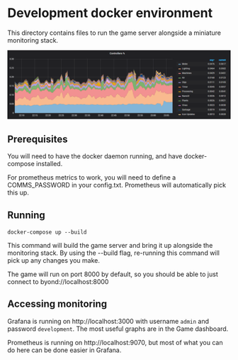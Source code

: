 # Development docker environment

This directory contains files to run the game server alongside a miniature monitoring stack.

![](graph-example.png)

## Prerequisites

You will need to have the docker daemon running, and have docker-compose installed.

For prometheus metrics to work, you will need to define a COMMS_PASSWORD in your config.txt. Prometheus will automatically pick this up.

## Running

```shell
docker-compose up --build
```

This command will build the game server and bring it up alongside the monitoring stack. By using the --build flag, re-running this command will pick up any changes you make.

The game will run on port 8000 by default, so you should be able to just connect to byond://localhost:8000

## Accessing monitoring

Grafana is running on http://localhost:3000 with username `admin` and password `development`. The most useful graphs are in the Game dashboard.

Prometheus is running on http://localhost:9070, but most of what you can do here can be done easier in Grafana.
